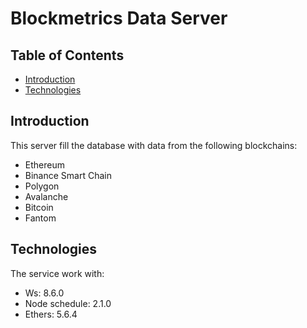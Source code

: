 # Blockmetrics Data Server
## Table of Contents
- [Introduction](#introduction)
- [Technologies](#technologies)

## Introduction
This server fill the database with data from the following blockchains:
- Ethereum
- Binance Smart Chain
- Polygon
- Avalanche
- Bitcoin
- Fantom

## Technologies
The service work with:
- Ws: 8.6.0
- Node schedule: 2.1.0
- Ethers: 5.6.4

